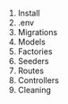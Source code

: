 1. Install
2. .env
3. Migrations
4. Models
5. Factories
6. Seeders
7. Routes
8. Controllers
9. Cleaning
